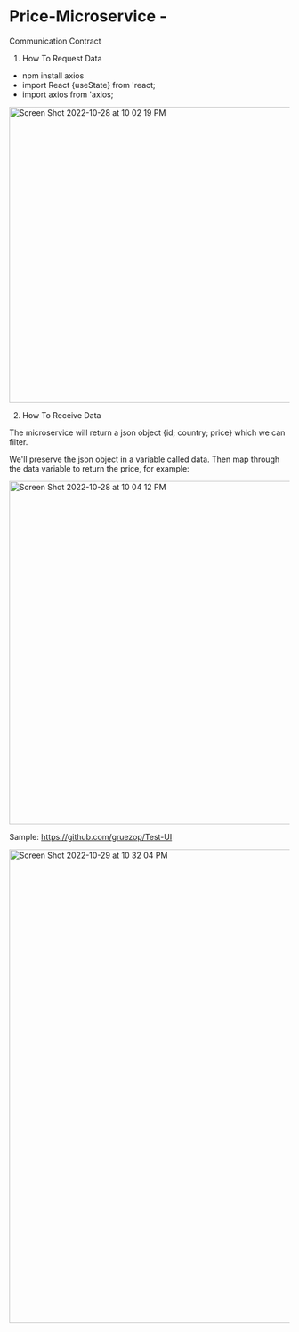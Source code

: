 # Price-Microservice - 

Communication Contract 

1. How To Request Data
 
 * npm install axios
 * import React {useState} from 'react;
 * import axios from 'axios;

<img width="532" alt="Screen Shot 2022-10-28 at 10 02 19 PM" src="https://user-images.githubusercontent.com/91290756/198814846-81910854-5467-4200-bcc5-b61307ae042b.png">

2. How To Receive Data

  The microservice will return a json object {id; country; price} which we can filter.

  We'll preserve the json object in a variable called data. Then map through the data variable to return the price, for example: 

<img width="617" alt="Screen Shot 2022-10-28 at 10 04 12 PM" src="https://user-images.githubusercontent.com/91290756/198814888-4bb0a51d-ad60-4540-954f-78c6426840be.png">

  Sample: https://github.com/gruezop/Test-UI

<img width="852" alt="Screen Shot 2022-10-29 at 10 32 04 PM" src="https://user-images.githubusercontent.com/91290756/198864107-637d25e5-eb7d-43a6-8244-5b03c7b95c9e.png">
